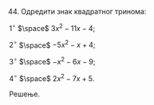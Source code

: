 44. Одредити знак квадратног тринома:

 $1^{\circ}$ $\space$ $3x^2 - 11x - 4;$

 $2^{\circ}$ $\space$ $-5x^2 -x + 4;$

 $3^{\circ}$ $\space$ $-x^2 -6x - 9;$

 $4^{\circ}$ $\space$ $2x^2 - 7x + 5.$

 Решење.